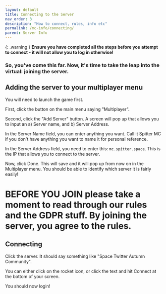 ```yaml
---
layout: default
title: Connecting to the Server
nav_order: 3
description: "How to connect, rules, info etc"
permalink: /mc-info/connecting/
parent: Server Info
---
```


{: .warning }
**Ensure you have completed all the steps before you attempt to connect - it will not allow you to log in otherwise!**

### So, you've come this far. Now, it's time to take the leap into the virtual: joining the server.

## Adding the server to your multiplayer menu

You will need to launch the game first. 

First, click the button on the main menu saying "Multiplayer". 

Second, click the "Add Server" button. A screen will pop up that allows you to input an a) Server name, and b) Server Address. 

In the Server Name field, you can enter anything you want. Call it Spitter MC if you don't have anything you want to name it for personal reference.

In the Server Address field, you need to enter this: `mc.spitter.space`. This is the IP that allows you to connect to the server.

Now, click Done. This will save and it will pop up from now on in the Multiplayer menu. You should be able to identify which server it is fairly easily!

# BEFORE YOU JOIN please take a moment to read through our rules and the GDPR stuff. By joining the server, you agree to the rules. 

## Connecting

Click the server. It should say something like "Space Twitter Autumn Community". 

You can either click on the rocket icon, or click the text and hit Connect at the bottom of your screen. 

You should now login!

